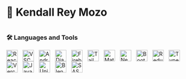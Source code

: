 # 🍕 Kendall Rey Mozo

#
### 🛠️ Languages and Tools
<img align="left" width="30px" style="padding-right:10px;" alt="React" src="https://cdn.jsdelivr.net/gh/devicons/devicon@latest/icons/react/react-original.svg" />
<img align="left" width="30px" style="padding-right:10px;" alt="VSCode" src="https://cdn.jsdelivr.net/gh/devicons/devicon@latest/icons/vscode/vscode-original.svg" />
<img align="left" width="30px" style="padding-right:10px;" alt="AndroidStudio" src="https://cdn.jsdelivr.net/gh/devicons/devicon@latest/icons/androidstudio/androidstudio-original.svg" />
<img align="left" width="30px" style="padding-right:10px;" alt="Django" src="https://cdn.jsdelivr.net/gh/devicons/devicon@latest/icons/django/django-plain.svg" />
<img align="left" width="30px" style="padding-right:10px;" alt="Firebase" src="https://cdn.jsdelivr.net/gh/devicons/devicon@latest/icons/firebase/firebase-original.svg"/>
<img align="left" width="30px" style="padding-right:10px;" alt="TailwindCSS" src="https://cdn.jsdelivr.net/gh/devicons/devicon@latest/icons/tailwindcss/tailwindcss-original.svg"/>
<img align="left" width="30px" style="padding-right:10px;" alt="Material UI" src="https://cdn.jsdelivr.net/gh/devicons/devicon@latest/icons/materialui/materialui-original.svg" />
<img align="left" width="30px" style="padding-right:10px;" alt="NextJS" src="https://cdn.jsdelivr.net/gh/devicons/devicon@latest/icons/nextjs/nextjs-original.svg"/>
<img align="left" width="30px" style="padding-right:10px;" alt="Bootstrap" src="https://cdn.jsdelivr.net/gh/devicons/devicon@latest/icons/bootstrap/bootstrap-original.svg"/>
<img align="left" width="30px" style="padding-right:10px;" alt="Redux" src="https://cdn.jsdelivr.net/gh/devicons/devicon@latest/icons/redux/redux-original.svg"/>
<img align="left" width="30px" style="padding-right:10px;" alt="Typescript" src="https://cdn.jsdelivr.net/gh/devicons/devicon@latest/icons/typescript/typescript-original.svg"/>
<img align="left" width="30px" style="padding-right:10px;" alt="Vercel" src="https://cdn.jsdelivr.net/gh/devicons/devicon@latest/icons/vercel/vercel-original.svg"/>
<img align="left" width="30px" style="padding-right:10px;" alt="JavaScript" src="https://cdn.jsdelivr.net/gh/devicons/devicon@latest/icons/javascript/javascript-original.svg" />
<img align="left" width="30px" style="padding-right:10px;" alt="Unity" src="https://cdn.jsdelivr.net/gh/devicons/devicon@latest/icons/unity/unity-original.svg" />
<img align="left" width="30px" style="padding-right:10px;" alt="Blender" src="https://cdn.jsdelivr.net/gh/devicons/devicon@latest/icons/blender/blender-original.svg"/>
<img align="left" width="30px" style="padding-right:10px;" alt="SASS" src="https://cdn.jsdelivr.net/gh/devicons/devicon@latest/icons/sass/sass-original.svg"/>

<!-- TO ADD
Get icons HERE! -> https://devicon.dev/

<img align="left" width="30px" style="padding-right:10px;" alt="Docker" src="https://cdn.jsdelivr.net/gh/devicons/devicon@latest/icons/docker/docker-original.svg"/>
<img align="left" width="30px" style="padding-right:10px;" alt="DigitalOcean" src="https://cdn.jsdelivr.net/gh/devicons/devicon@latest/icons/digitalocean/digitalocean-original.svg"/>
<img align="left" width="30px" style="padding-right:10px;" alt="Electron" src="https://cdn.jsdelivr.net/gh/devicons/devicon@latest/icons/electron/electron-original.svg"/>
<img align="left" width="30px" style="padding-right:10px;" alt="Git" src="https://cdn.jsdelivr.net/gh/devicons/devicon@latest/icons/git/git-original.svg"/>
<img align="left" width="30px" style="padding-right:10px;" alt="Github" src="https://cdn.jsdelivr.net/gh/devicons/devicon@latest/icons/github/github-original.svg"/>
<img align="left" width="30px" style="padding-right:10px;" alt="Go" src="https://cdn.jsdelivr.net/gh/devicons/devicon@latest/icons/go/go-original.svg"/>
<img align="left" width="30px" style="padding-right:10px;" alt="GraphQL" src="https://cdn.jsdelivr.net/gh/devicons/devicon@latest/icons/graphql/graphql-plain.svg"/>
<img align="left" width="30px" style="padding-right:10px;" alt="Java" src="https://cdn.jsdelivr.net/gh/devicons/devicon@latest/icons/java/java-original.svg"/>
<img align="left" width="30px" style="padding-right:10px;" alt="Jest" src="https://cdn.jsdelivr.net/gh/devicons/devicon@latest/icons/jest/jest-plain.svg"/>
<img align="left" width="30px" style="padding-right:10px;" alt="Jira" src="https://cdn.jsdelivr.net/gh/devicons/devicon@latest/icons/jira/jira-original.svg" />
<img align="left" width="30px" style="padding-right:10px;" alt="Kotlin" src="https://cdn.jsdelivr.net/gh/devicons/devicon@latest/icons/kotlin/kotlin-original.svg"/>
<img align="left" width="30px" style="padding-right:10px;" alt="MongoDB" src="https://cdn.jsdelivr.net/gh/devicons/devicon@latest/icons/mongodb/mongodb-original.svg"/>
<img align="left" width="30px" style="padding-right:10px;" alt="Node" src="https://cdn.jsdelivr.net/gh/devicons/devicon@latest/icons/nodejs/nodejs-original.svg"/>
<img align="left" width="30px" style="padding-right:10px;" alt="NPM" src="https://cdn.jsdelivr.net/gh/devicons/devicon@latest/icons/npm/npm-original-wordmark.svg"/>
<img align="left" width="30px" style="padding-right:10px;" alt="PhotonEngine" src="https://cdn.jsdelivr.net/gh/devicons/devicon@latest/icons/photonengine/photonengine-original.svg"/>
<img align="left" width="30px" style="padding-right:10px;" alt="Postgresql" src="https://cdn.jsdelivr.net/gh/devicons/devicon@latest/icons/postgresql/postgresql-original.svg"/>
<img align="left" width="30px" style="padding-right:10px;" alt="Postman" src="https://cdn.jsdelivr.net/gh/devicons/devicon@latest/icons/postman/postman-original.svg" />
<img align="left" width="30px" style="padding-right:10px;" alt="Python" src="https://cdn.jsdelivr.net/gh/devicons/devicon@latest/icons/python/python-original.svg"/>
<img align="left" width="30px" style="padding-right:10px;" alt="RubyOnRails" src="https://cdn.jsdelivr.net/gh/devicons/devicon@latest/icons/rails/rails-original-wordmark.svg"/>
<img align="left" width="30px" style="padding-right:10px;" alt="Supabase" src="https://cdn.jsdelivr.net/gh/devicons/devicon@latest/icons/supabase/supabase-original.svg"/>
<img align="left" width="30px" style="padding-right:10px;" alt="ThreeJS" src="https://cdn.jsdelivr.net/gh/devicons/devicon@latest/icons/threejs/threejs-original.svg"/>
<img align="left" width="30px" style="padding-right:10px;" alt="Vite" src="https://cdn.jsdelivr.net/gh/devicons/devicon@latest/icons/vitejs/vitejs-original.svg"/>
<img align="left" width="30px" style="padding-right:10px;" alt="TEST"  />
-->
          
<!--
**KendallRey/KendallRey** is a ✨ _special_ ✨ repository because its `README.md` (this file) appears on your GitHub profile.

Here are some ideas to get you started:

- 🔭 I’m currently working on ...
- 🌱 I’m currently learning ...
- 👯 I’m looking to collaborate on ...
- 🤔 I’m looking for help with ...
- 💬 Ask me about ...
- 📫 How to reach me: ...
- 😄 Pronouns: ...
- ⚡ Fun fact: ...
-->
